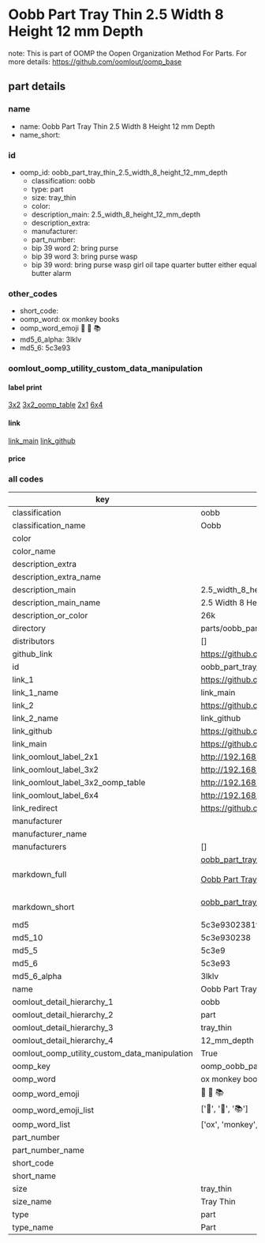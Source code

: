 # Oobb Part Tray Thin 2.5 Width 8 Height 12 mm Depth  

note: This is part of OOMP the Oopen Organization Method For Parts. For more details: https://github.com/oomlout/oomp_base

##  part details
  







### name
* name: Oobb Part Tray Thin 2.5 Width 8 Height 12 mm Depth
* name_short: 
### id
* oomp_id: oobb_part_tray_thin_2.5_width_8_height_12_mm_depth
  * classification: oobb
  * type: part
  * size: tray_thin
  * color: 
  * description_main: 2.5_width_8_height_12_mm_depth
  * description_extra: 
  * manufacturer: 
  * part_number: 
  * bip 39 word 2: bring purse
  * bip 39 word 3: bring purse wasp
  * bip 39 word: bring purse wasp girl oil tape quarter butter either equal butter alarm

### other_codes
* short_code: 
* oomp_word: ox monkey books
* oomp_word_emoji :ox: :monkey: :books:
* md5_6_alpha: 3lklv
* md5_6: 5c3e93






### oomlout_oomp_utility_custom_data_manipulation
#### label print
[3x2](http://192.168.1.245:1112/?label=oomp%203lklv)
[3x2_oomp_table](http://192.168.1.108:1112/?label=oomp%203lklv)
[2x1](http://192.168.1.242:1112/?label=oomp%203lklv)
[6x4](http://192.168.1.55:1112/?label=oomp%203lklv)    

#### link

[link_main](https://github.com/oomlout/oomlout_oomp_version_1_messy/tree/main/parts/oobb_part_tray_thin_2.5_width_8_height_12_mm_depth) [link_github](https://github.com/oomlout/oomlout_oomp_version_1_messy/tree/main/parts/oobb_part_tray_thin_2.5_width_8_height_12_mm_depth)                             

#### price







### all codes 
| key | value |  
| --- | --- |  
| classification | oobb |  
| classification_name | Oobb |  
| color |  |  
| color_name |  |  
| description_extra |  |  
| description_extra_name |  |  
| description_main | 2.5_width_8_height_12_mm_depth |  
| description_main_name | 2.5 Width 8 Height 12 mm Depth |  
| description_or_color | 26k |  
| directory | parts/oobb_part_tray_thin_2.5_width_8_height_12_mm_depth |  
| distributors | [] |  
| github_link | https://github.com/oomlout/oomlout_oomp_part_src/tree/main/parts/oobb_part_tray_thin_2.5_width_8_height_12_mm_depth |  
| id | oobb_part_tray_thin_2.5_width_8_height_12_mm_depth |  
| link_1 | https://github.com/oomlout/oomlout_oomp_version_1_messy/tree/main/parts/oobb_part_tray_thin_2.5_width_8_height_12_mm_depth |  
| link_1_name | link_main |  
| link_2 | https://github.com/oomlout/oomlout_oomp_version_1_messy/tree/main/parts/oobb_part_tray_thin_2.5_width_8_height_12_mm_depth |  
| link_2_name | link_github |  
| link_github | https://github.com/oomlout/oomlout_oomp_version_1_messy/tree/main/parts/oobb_part_tray_thin_2.5_width_8_height_12_mm_depth |  
| link_main | https://github.com/oomlout/oomlout_oomp_version_1_messy/tree/main/parts/oobb_part_tray_thin_2.5_width_8_height_12_mm_depth |  
| link_oomlout_label_2x1 | http://192.168.1.242:1112/?label=oomp%203lklv |  
| link_oomlout_label_3x2 | http://192.168.1.245:1112/?label=oomp%203lklv |  
| link_oomlout_label_3x2_oomp_table | http://192.168.1.108:1112/?label=oomp%203lklv |  
| link_oomlout_label_6x4 | http://192.168.1.55:1112/?label=oomp%203lklv |  
| link_redirect | https://github.com/oomlout/oomlout_oomp_version_1_messy/tree/main/parts/oobb_part_tray_thin_2.5_width_8_height_12_mm_depth |  
| manufacturer |  |  
| manufacturer_name |  |  
| manufacturers | [] |  
| markdown_full | [oobb_part_tray_thin_2.5_width_8_height_12_mm_depth](none)<br>[](none)<br>[Oobb Part Tray Thin 2.5 Width 8 Height 12 Mm Depth](none)<br><br> |  
| markdown_short | [oobb_part_tray_thin_2.5_width_8_height_12_mm_depth](none)<br><br> |  
| md5 | 5c3e9302381f55ef774ce625ef2ba0e1 |  
| md5_10 | 5c3e930238 |  
| md5_5 | 5c3e9 |  
| md5_6 | 5c3e93 |  
| md5_6_alpha | 3lklv |  
| name | Oobb Part Tray Thin 2.5 Width 8 Height 12 mm Depth |  
| oomlout_detail_hierarchy_1 | oobb |  
| oomlout_detail_hierarchy_2 | part |  
| oomlout_detail_hierarchy_3 | tray_thin |  
| oomlout_detail_hierarchy_4 | 12_mm_depth |  
| oomlout_oomp_utility_custom_data_manipulation | True |  
| oomp_key | oomp_oobb_part_tray_thin_2.5_width_8_height_12_mm_depth |  
| oomp_word | ox monkey books |  
| oomp_word_emoji | :ox: :monkey: :books: |  
| oomp_word_emoji_list | [':ox:', ':monkey:', ':books:'] |  
| oomp_word_list | ['ox', 'monkey', 'books'] |  
| part_number |  |  
| part_number_name |  |  
| short_code |  |  
| short_name |  |  
| size | tray_thin |  
| size_name | Tray Thin |  
| type | part |  
| type_name | Part |  
